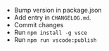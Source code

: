 - Bump version in package.json
- Add entry in `CHANGELOG.md`.
- Commit changes
- Run `npm install -g vsce`
- Run `npm run vscode:publish`
